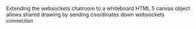 Extending the websockets chatroom to a whiteboard
HTML 5 canvas object allows shared drawing by sending coordinates down websockets connection
